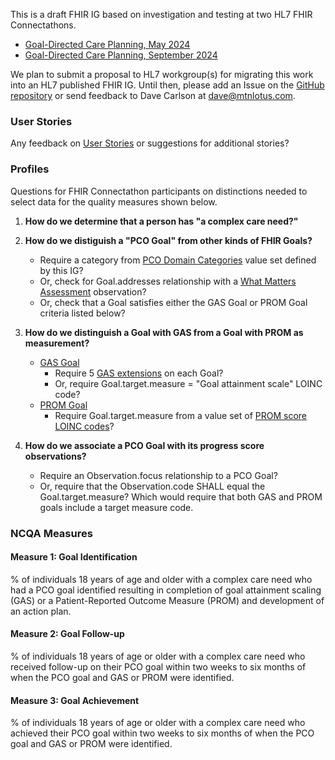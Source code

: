 
This is a draft FHIR IG based on investigation and testing at two HL7 FHIR Connectathons.
* [Goal-Directed Care Planning, May 2024](https://confluence.hl7.org/display/FHIR/2024+-+05+Goal-Directed+Care+Planning)
* [Goal-Directed Care Planning, September 2024](https://confluence.hl7.org/display/FHIR/2024+-+09+Goal-Directed+Care+Planning)

We plan to submit a proposal to HL7 workgroup(s) for migrating this work into an HL7 published FHIR IG.  Until then, please add an Issue on the [GitHub repository](https://github.com/mtnlotus/pco-ig/issues) or send feedback to Dave Carlson at [dave@mtnlotus.com](mailto:dave@mtnlotus.com).

### User Stories

Any feedback on [User Stories](user_stories.html) or suggestions for additional stories?

### Profiles

Questions for FHIR Connectathon participants on distinctions needed to select data for the quality measures shown below.

1. **How do we determine that a person has "a complex care need?"**

2. **How do we distiguish a "PCO Goal" from other kinds of FHIR Goals?**
   * Require a category from [PCO Domain Categories](ValueSet-pco-domain-category-valueset.html) value set defined by this IG?
   * Or, check for Goal.addresses relationship with a [What Matters Assessment](StructureDefinition-pco-what-matters-assessment.html#profile) observation?
   * Or, check that a Goal satisfies either the GAS Goal or PROM Goal criteria listed below?
  
3. **How do we distinguish a Goal with GAS from a Goal with PROM as measurement?**
   * [GAS Goal](StructureDefinition-pco-gas-goal-profile.html)
     * Require 5 [GAS extensions](StructureDefinition-pco-goal-attainment-scaling.html) on each Goal?
     * Or, require Goal.target.measure = "Goal attainment scale" LOINC code?
   * [PROM Goal](StructureDefinition-pco-prom-goal-profile.html)
     * Require Goal.target.measure from a value set of [PROM score LOINC codes](ValueSet-prom-target-measures.html)?

4. **How do we associate a PCO Goal with its progress score observations?**
   * Require an Observation.focus relationship to a PCO Goal?
   * Or, require that the Observation.code SHALL equal the Goal.target.measure?  Which would require that both GAS and PROM goals include a target measure code.

### NCQA Measures

#### Measure 1: Goal Identification
% of individuals 18 years of age and older with a complex care need 
who had a PCO goal identified 
resulting in completion of goal attainment scaling (GAS) or a Patient-Reported Outcome Measure (PROM) 
and development of an action plan.

#### Measure 2: Goal Follow-up
% of individuals 18 years of age or older with a complex care need 
who received follow-up on their PCO goal within two weeks to six months of when the PCO goal and GAS or PROM were identified.

#### Measure 3: Goal Achievement
% of individuals 18 years of age or older with a complex care need 
who achieved their PCO goal within two weeks to six months of when the PCO goal and GAS or PROM were identified.
